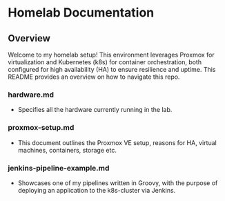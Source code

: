 # Homelab Documentation

## Overview
Welcome to my homelab setup! This environment leverages Proxmox for virtualization and Kubernetes (k8s) for container orchestration, 
both configured for high availability (HA) to ensure resilience and uptime. This README provides an overview on how to navigate this repo.

### hardware.md
- Specifies all the hardware currently running in the lab.

### proxmox-setup.md
- This document outlines the Proxmox VE setup, reasons for HA, virtual machines, containers, storage etc.

### jenkins-pipeline-example.md
- Showcases one of my pipelines written in Groovy, with the purpose of deploying an application to the k8s-cluster via Jenkins.

